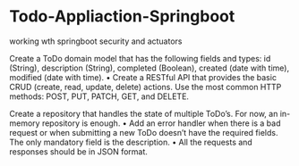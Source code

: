# Todo-Appliaction-Springboot
working wth springboot security and actuators

Create a ToDo domain model that has the following fields and types:
id (String), description (String), completed (Boolean), created
(date with time), modified (date with time).
• Create a RESTful API that provides the basic CRUD (create, read,
update, delete) actions. Use the most common HTTP methods:
POST, PUT, PATCH, GET, and DELETE.

Create a repository that handles the state of multiple ToDo’s. For now,
an in-memory repository is enough.
• Add an error handler when there is a bad request or when submitting
a new ToDo doesn’t have the required fields. The only mandatory
field is the description.
• All the requests and responses should be in JSON format.

